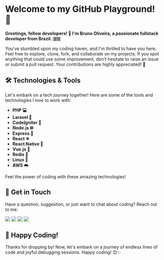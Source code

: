 # Welcome to my GitHub Playground! 🚀

**Greetings, fellow developers! 👋 I'm Bruno Oliveira, a passionate fullstack developer from Brazil. 🇧🇷**

You've stumbled upon my coding haven, and I'm thrilled to have you here. Feel free to explore, clone, fork, and collaborate on my projects. If you spot anything that could use some improvement, don't hesitate to raise an issue or submit a pull request. Your contributions are highly appreciated! 🌟

## 🛠️ Technologies & Tools

Let's embark on a tech journey together! Here are some of the tools and technologies I love to work with:

-   **PHP 💻**
-   **Laravel 🚀**
-   **CodeIgniter 🔄**
-   **Node.js 🌐**
-   **Express 🚂**
-   **React ⚛️**
-   **React Native 📱**
-   **Vue.js 🌿**
-   **Redis 🔄**
-   **Linux 🐧**
-   **AWS ☁️**

Feel the power of coding with these amazing technologies!

## 🤝 Get in Touch

Have a question, suggestion, or just want to chat about coding? Reach out to me:

<a href="https://www.linkedin.com/in/boliveiradev" target="_blank" style="text-decoration: none !important">
  <img src="https://img.shields.io/badge/linkedin-%231E77B5.svg?&style=for-the-badge&logo=linkedin&logoColor=white" />
</a>
<a href="https://wa.me/5513996657883" target="_blank" style="text-decoration: none !important">
  <img src="https://img.shields.io/badge/whatsapp-01A884.svg?&style=for-the-badge&logo=whatsapp&logoColor=white" />
</a>
<a href="mailto:bholiveira.web@gmail.com" target="_blank" style="text-decoration: none !important">
  <img src="https://img.shields.io/badge/gmail-D14836?&style=for-the-badge&logo=gmail&logoColor=white" />
</a>
<a href="https://github.com/bholiveiradev/bholiveiradev/issues/new" style="text-decoration: none !important">
  <img src="https://img.shields.io/badge/issue-FFFFFF.svg?&style=for-the-badge&logo=github&logoColor=black" />
</a>

## 🚀 Happy Coding!

Thanks for dropping by! Now, let's embark on a journey of endless lines of code and joyful debugging sessions. Happy coding! 😊✨
